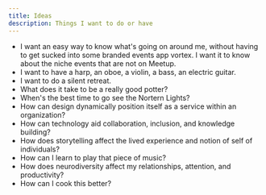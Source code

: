 ```yaml
---
title: Ideas
description: Things I want to do or have
---
```


- I want an easy way to know what's going on around me, without having to get sucked into some branded events app vortex. I want it to know about the niche events that are not on Meetup.
- I want to have a harp, an oboe, a violin, a bass, an electric guitar.
- I want to do a silent retreat.
- What does it take to be a really good potter?
- When's the best time to go see the Nortern Lights?
- How can design dynamically position itself as a service within an organization?
- How can technology aid collaboration, inclusion, and knowledge building?
- How does storytelling affect the lived experience and notion of self of individuals?
- How can I learn to play that piece of music?
- How does neurodiversity affect my relationships, attention, and productivity?
- How can I cook this better?